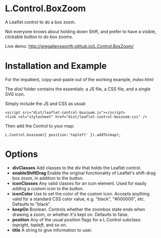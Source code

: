 # L.Control.BoxZoom
A Leaflet control to do a box zoom.

Not everyone knows about holding down Shift, and prefer to have a visible, clickable button to do box zooms.

Live demo: http://gregallensworth.github.io/L.Control.BoxZoom/

# Installation and Example
For the impatient, copy-and-paste out of the working example, _index.html_

The _dist/_  folder contains the essentials: a JS file, a CSS file, and a single SVG icon.

Simply include the JS and CSS as usual:

    <script src="dist/leaflet-control-boxzoom.js"></script>
    <link rel="stylesheet" href="dist/leaflet-control-boxzoom.css" />

Then add the Control to your map:

    L.Control.boxzoom({ position:'topleft' }).addTo(map);

# Options

* **divClasses** Add classes to the div that holds the Leaflet control.
* **enableShiftDrag** Enable the original functionality of Leaflet's shift-drag box zoom, in addition to the button.
* **iconClasses** Any valid classes for an icon element. Used for easily adding a custom icon to the button.
* **iconColor** Use to set the color of the custom icon. Accepts anything valid for a standard CSS color value, e.g. "black", "#000000", etc. Defaults to "black".
* **keepOn** Boolean. Controls whether the zoombox state ends when drawing a zoom, or whether it's kept on. Defaults to false.
* **position** Any of the usual _position_ flags for a L.Control subclass: _topright_, _topleft_, and so on.
* **title** A string to give information to user.
